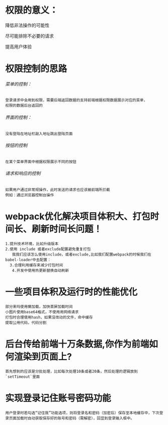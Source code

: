 # 权限的意义：

降低非法操作的可能性

尽可能排除不必要的请求

提高用户体验

# 权限控制的思路

###### 菜单的控制：

```
登录请求中会用到权限，需要后端返回数据的支持前端根据权限数据展示对应的菜单，
权限的数据后台返回的
```

###### 界面的控制：

```
没有登陆在地址栏敲入地址跳出登陆页面
```

###### 按钮的控制

```
在某个菜单界面中根据权限展示不同的按钮
```

###### 请求和响应的控制

```
如果用户通过非常规操作，此时发送的请求也应该被前端所拦截
例如：通过浏览器控制台操作
```

# webpack优化解决项目体积大、打包时间长、刷新时间长问题！

```
1.提升技术环境，比如升级版本
2.使用 include 或者exclude配置避免重复打包
   我我们应该怎么使用include，或者exclude,比如我们配置webpack的时候我们在babel-loader中去配置：
  3.合理利用缓存来减少打包时间
   4.开发中使用热更新替换自动刷新
```

# 一些项目体积及运行时的性能优化

```
部分来吗使用懒加载，加快首屏加载时间
小图片使用base64格式，不使用用网络请求
打包时合理使用hash，如果没改动的文件，命中缓存
提取公用代码，代码分割
```

# 后台传给前端十万条数据,你作为前端如何渲染到页面上?

```
首先想到的应该是分批处理，比如每次处理10条或者20条，然后处理的逻辑放到`setTimeout`里面
```

# 实现登录记住账号密码功能

```
用户登录时若勾选“记住我”功能选项，则将登录名和密码（加密后）保存至本地缓存中，下次登录页面加载时自动获取保存好的账号和密码（需解密），回显到登录输入框中。
```

